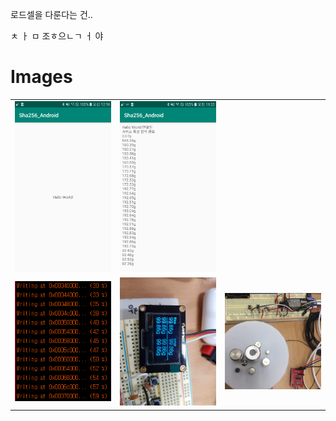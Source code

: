 
로드셀을 다룬다는 건..

ㅊ ㅏ ㅁ 조ㅎ으ㄴㄱ ㅓ 야


# Images

<div style="text-align: center"><table>
  <tr>
<td style="text-align: center">
<img src="https://github.com/JAICHANGPARK/ESP-Dock/blob/master/ESP32/code/Loadcell%20project/img/device-2018-11-01-001029.png" width=200/>
</td>
<td style="text-align: center">
<img src="https://github.com/JAICHANGPARK/ESP-Dock/blob/master/ESP32/code/Loadcell%20project/img/device-2018-11-01-113209.png" width="200">
</td>

</tr>

  <tr>
  <td style="text-align: center">
<img src="https://github.com/JAICHANGPARK/ESP-Dock/blob/master/ESP32/code/Loadcell%20project/img/upload_01.PNG" width="200">
</td>
  <td style="text-align: center">
<img src="https://github.com/JAICHANGPARK/ESP-Dock/blob/master/ESP32/code/Loadcell%20project/img/20181031_001612.jpg" width="200">
</td>
  <td style="text-align: center">
<img src="https://github.com/JAICHANGPARK/ESP-Dock/blob/master/ESP32/code/Loadcell%20project/img/IMG_9954.jpg" width="200">
</td>
  </tr>
</table>
</div>
